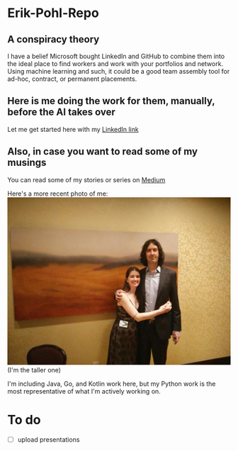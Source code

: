 # Erik-Pohl-Repo

## A conspiracy theory
I have a belief Microsoft bought LinkedIn and GitHub to combine them into the ideal place to find workers and work with your portfolios and network.  Using machine learning and such, it could be a good team assembly tool for ad-hoc, contract, or permanent placements.

## Here is me doing the work for them, manually, before the AI takes over

Let me get started here with my [LinkedIn link](https://www.linkedin.com/in/erik-pohl-0792159/ "My LinkedIn link")

## Also, in case you want to read some of my musings 

You can read some of my stories or series on [Medium](https://medium.com/@erikpohl.444 "My blog on Medium")

Here's a more recent photo of me:
![I'm the taller one](https://github.com/ErikPohl-Lot49-Projects/Erik-Pohl-Repo/blob/master/media/more_recent.jpg "I'm the taller one")
 (I'm the taller one)
 
I'm including Java, Go, and Kotlin work here, but my Python work is the most representative of what I'm actively working on.

# To do

- [ ] upload presentations
